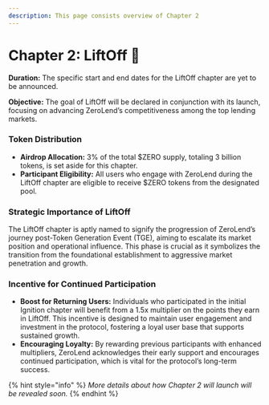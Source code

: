 ```yaml
---
description: This page consists overview of Chapter 2
---
```


# Chapter 2: LiftOff 🚀

**Duration:** The specific start and end dates for the LiftOff chapter are yet to be announced.

**Objective:** The goal of LiftOff will be declared in conjunction with its launch, focusing on advancing ZeroLend’s competitiveness among the top lending markets.

### **Token Distribution**

* **Airdrop Allocation:** 3% of the total $ZERO supply, totaling 3 billion tokens, is set aside for this chapter.
* **Participant Eligibility:** All users who engage with ZeroLend during the LiftOff chapter are eligible to receive $ZERO tokens from the designated pool.

### **Strategic Importance of LiftOff**

The LiftOff chapter is aptly named to signify the progression of ZeroLend’s journey post-Token Generation Event (TGE), aiming to escalate its market position and operational influence. This phase is crucial as it symbolizes the transition from the foundational establishment to aggressive market penetration and growth.

### **Incentive for Continued Participation**

* **Boost for Returning Users:** Individuals who participated in the initial Ignition chapter will benefit from a 1.5x multiplier on the points they earn in LiftOff. This incentive is designed to maintain user engagement and investment in the protocol, fostering a loyal user base that supports sustained growth.
* **Encouraging Loyalty:** By rewarding previous participants with enhanced multipliers, ZeroLend acknowledges their early support and encourages continued participation, which is vital for the protocol’s long-term success.

{% hint style="info" %}
_More details about how Chapter 2 will launch will be revealed soon._
{% endhint %}
